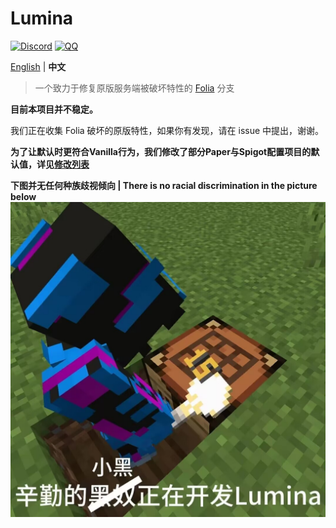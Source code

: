 Lumina
===========

[![Discord](https://badgen.net/discord/online-members/5hgtU72w33?icon=discord&label=Discord&list=what)](https://discord.gg/5hgtU72w33)
[![QQ](https://img.shields.io/badge/QQ-815857713-blue)](http://qm.qq.com/cgi-bin/qm/qr?_wv=1027&k=nisbmnCFeEJCcYWBQ10th4Fu99XWklH4&authKey=8VlUxSdrFCIwmIpxFQIGR8%2BXvIQ2II%2Bx2JfxuQ8amr9UKgINh%2BdXjudQfc%2FIeTO5&noverify=0&group_code=815857713)

[English](./README.md) | **中文**

> 一个致力于修复原版服务端被破坏特性的 [Folia](https://github.com/PaperMC/Folia) 分支

**目前本项目并不稳定。**

我们正在收集 Folia 破坏的原版特性，如果你有发现，请在 issue 中提出，谢谢。

**为了让默认时更符合Vanilla行为，我们修改了部分Paper与Spigot配置项目的默认值，详见[修改列表](./ModifiedConfigList.md)**

**下图并无任何种族歧视倾向 | There is no racial discrimination in the picture below**
![meme.jpg](meme.jpg)
